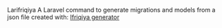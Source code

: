 Larifriqiya
A Laravel command to generate migrations and models from a json file created with:
[Ifriqiya generator](https://github.com/nooqta/ifriqiya)